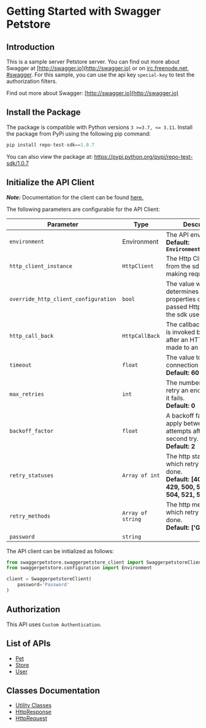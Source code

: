 
# Getting Started with Swagger Petstore

## Introduction

This is a sample server Petstore server.  You can find out more about Swagger at [http://swagger.io](http://swagger.io) or on [irc.freenode.net, #swagger](http://swagger.io/irc/).  For this sample, you can use the api key `special-key` to test the authorization filters.

Find out more about Swagger: [http://swagger.io](http://swagger.io)

## Install the Package

The package is compatible with Python versions `3 >=3.7, <= 3.11`.
Install the package from PyPi using the following pip command:

```python
pip install repo-test-sdk==1.0.7
```

You can also view the package at:
https://pypi.python.org/pypi/repo-test-sdk/1.0.7

## Initialize the API Client

**_Note:_** Documentation for the client can be found [here.](https://www.github.com/sdks-io/pyhton/tree/1.0.7/doc/client.md)

The following parameters are configurable for the API Client:

| Parameter | Type | Description |
|  --- | --- | --- |
| `environment` | Environment | The API environment. <br> **Default: `Environment.PRODUCTION`** |
| `http_client_instance` | `HttpClient` | The Http Client passed from the sdk user for making requests |
| `override_http_client_configuration` | `bool` | The value which determines to override properties of the passed Http Client from the sdk user |
| `http_call_back` | `HttpCallBack` | The callback value that is invoked before and after an HTTP call is made to an endpoint |
| `timeout` | `float` | The value to use for connection timeout. <br> **Default: 60** |
| `max_retries` | `int` | The number of times to retry an endpoint call if it fails. <br> **Default: 0** |
| `backoff_factor` | `float` | A backoff factor to apply between attempts after the second try. <br> **Default: 2** |
| `retry_statuses` | `Array of int` | The http statuses on which retry is to be done. <br> **Default: [408, 413, 429, 500, 502, 503, 504, 521, 522, 524]** |
| `retry_methods` | `Array of string` | The http methods on which retry is to be done. <br> **Default: ['GET', 'PUT']** |
| `password` | `string` |  |

The API client can be initialized as follows:

```python
from swaggerpetstore.swaggerpetstore_client import SwaggerpetstoreClient
from swaggerpetstore.configuration import Environment

client = SwaggerpetstoreClient(
    password='Password'
)
```

## Authorization

This API uses `Custom Authentication`.

## List of APIs

* [Pet](https://www.github.com/sdks-io/pyhton/tree/1.0.7/doc/controllers/pet.md)
* [Store](https://www.github.com/sdks-io/pyhton/tree/1.0.7/doc/controllers/store.md)
* [User](https://www.github.com/sdks-io/pyhton/tree/1.0.7/doc/controllers/user.md)

## Classes Documentation

* [Utility Classes](https://www.github.com/sdks-io/pyhton/tree/1.0.7/doc/utility-classes.md)
* [HttpResponse](https://www.github.com/sdks-io/pyhton/tree/1.0.7/doc/http-response.md)
* [HttpRequest](https://www.github.com/sdks-io/pyhton/tree/1.0.7/doc/http-request.md)

